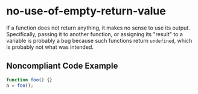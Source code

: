 # no-use-of-empty-return-value

If a function does not return anything, it makes no sense to use its output. Specifically, passing 
it to another function, or assigning its "result" to a variable is probably a bug because such 
functions return `undefined`, which is probably not what was intended.

## Noncompliant Code Example

```javascript
function foo() {}
a = foo();
```
